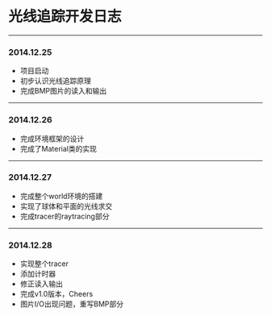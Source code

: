 # 光线追踪开发日志 #

---

### 2014.12.25 ###

* 项目启动
* 初步认识光线追踪原理
* 完成BMP图片的读入和输出

---

### 2014.12.26 ###

* 完成环境框架的设计
* 完成了Material类的实现

---

### 2014.12.27 ###

* 完成整个world环境的搭建
* 实现了球体和平面的光线求交
* 完成tracer的raytracing部分

---

### 2014.12.28 ###

* 实现整个tracer
* 添加计时器
* 修正读入输出
* 完成v1.0版本，Cheers
* 图片I/O出现问题，重写BMP部分